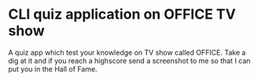 # CLI quiz application on OFFICE TV show

A quiz app which test your knowledge on TV show called OFFICE. Take a dig at it and if you reach a highscore send a screenshot to me 
so that I can put you in the Hall of Fame.